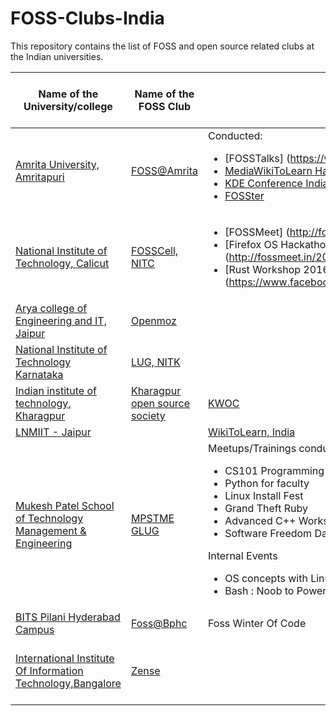 # FOSS-Clubs-India

This repository contains the list of FOSS and open source related clubs at the Indian universities.

| Name of the University/college     | Name of the FOSS Club  | Activities                | Google Summmer of Code Selects
|------------------------------------|------------------------|---------------------------|---------------------------|
|[Amrita University, Amritapuri](https://www.amrita.edu/campus/amritapuri)|[FOSS@Amrita](http://foss.amrita.ac.in/) | Conducted: <ul> <li> [FOSSTalks] (https://www.youtube.com/watch?v=EhsaOylf8j8)</li><li>[MediaWikiToLearn Hackathon and Editathon](https://www.mediawiki.org/wiki/Wikimedia_Hackathon_Amrita_University)</li><li>[KDE Conference India 2015](https://kde.in/conf)</li> <li>[FOSSter](https://www.amrita.edu/news/amrita-organizes-foss-conference)</li></ul>| Details can be found [here](http://foss.amrita.ac.in/achievement/gsoc/) |                                   
|[National Institute of Technology, Calicut](http://nitc.ac.in/)|[FOSSCell, NITC](http://fosscell.nitc.ac.in/) | <ul><li>[FOSSMeet] (http://fossmeet.in)</li><li>[Firefox OS Hackathon 2015] (http://fossmeet.in/2016/hackathon.tathva.org/)</li><li>[Rust Workshop 2016] (https://www.facebook.com/CSEA.NITC/posts/935276289884219)</li></ul>|
|[Arya college of Engineering and IT, Jaipur](http://www.aryacollege.in/)|[Openmoz](https://www.facebook.com/groups/openmoz/) |                                   
|[National Institute of Technology Karnataka](http://nitk.ac.in)|[LUG, NITK](http://nitklug.github.io/)|
|[Indian institute of technology, Kharagpur](http://iitkgp.ac.in/)|[Kharagpur open source society](http://kossiitkgp.in/)|[KWOC](http://kwoc.kossiitkgp.in/)|
|[LNMIIT - Jaipur](http://iitkgp.ac.in/)||[WikiToLearn, India](https://www.facebook.com/events/239194046515064/)|
|[Mukesh Patel School of Technology Management & Engineering](http://engineering.nmims.edu/)|[MPSTME GLUG](https://www.facebook.com/mpstme.glug/)| Meetups/Trainings conducted : <ul><li>CS101 Programming with Python</li><li>Python for faculty</li><li>Linux Install Fest</li><li>Grand Theft Ruby</li><li>Advanced C++ Workshop</li><li>Software Freedom Day</li></ul> Internal Events <ul><li>OS concepts with Linux</li><li>Bash : Noob to Power User</li></ul>|
|[BITS Pilani Hyderabad Campus](http://www.bits-pilani.ac.in/hyderabad/)|[Foss@Bphc](https://fossbphc.github.io/)| Foss Winter Of Code |
|[International Institute Of Information Technology,Bangalore](https://www.iiitb.ac.in/)|[Zense](https://zense.co.in/)| |10 students selected for GSOC'17|
